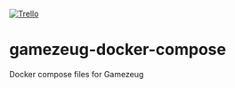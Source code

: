 [![Trello](https://img.shields.io/badge/Trello-public-brightgreen.svg)](https://trello.com/b/xavV1IPz/gamezeug)

# gamezeug-docker-compose
Docker compose files for Gamezeug
